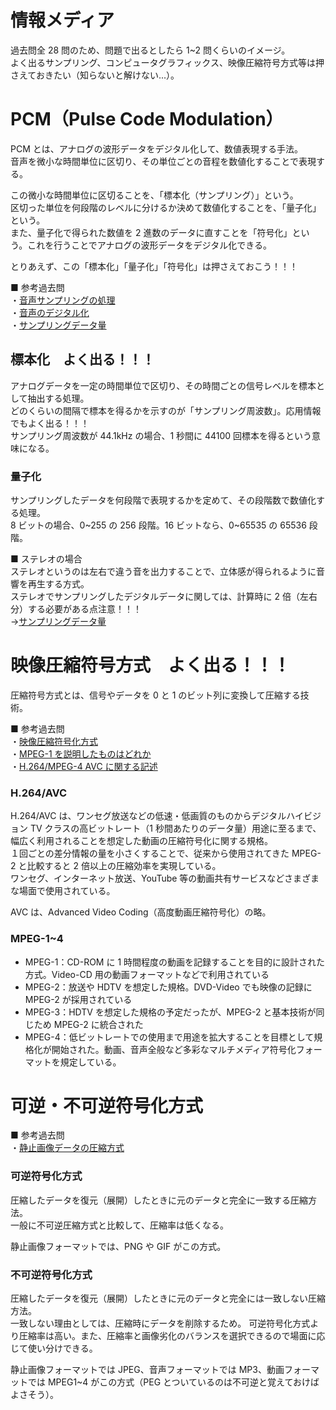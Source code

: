 # 情報メディア

過去問全 28 問のため、問題で出るとしたら 1~2 問くらいのイメージ。  
よく出るサンプリング、コンピュータグラフィックス、映像圧縮符号方式等は押さえておきたい（知らないと解けない...）。

# PCM（Pulse Code Modulation）

PCM とは、アナログの波形データをデジタル化して、数値表現する手法。  
音声を微小な時間単位に区切り、その単位ごとの音程を数値化することで表現する。

この微小な時間単位に区切ることを、「標本化（サンプリング）」という。  
区切った単位を何段階のレベルに分けるか決めて数値化することを、「量子化」という。  
また、量子化で得られた数値を 2 進数のデータに直すことを「符号化」という。これを行うことでアナログの波形データをデジタル化できる。

とりあえず、この「標本化」「量子化」「符号化」は押さえておこう！！！

■ 参考過去問  
・[音声サンプリングの処理](https://www.ap-siken.com/kakomon/22_haru/q27.html)  
・[音声のデジタル化](https://www.ap-siken.com/kakomon/25_haru/q26.html)  
・[サンプリングデータ量](https://www.ap-siken.com/kakomon/21_haru/q29.html)

## 標本化　よく出る！！！

アナログデータを一定の時間単位で区切り、その時間ごとの信号レベルを標本として抽出する処理。  
どのくらいの間隔で標本を得るかを示すのが「サンプリング周波数」。応用情報でもよく出る！！！  
サンプリング周波数が 44.1kHz の場合、1 秒間に 44100 回標本を得るという意味になる。

### 量子化

サンプリングしたデータを何段階で表現するかを定めて、その段階数で数値化する処理。  
8 ビットの場合、0~255 の 256 段階。16 ビットなら、0~65535 の 65536 段階。

■ ステレオの場合  
ステレオというのは左右で違う音を出力することで、立体感が得られるように音響を再生する方式。  
ステレオでサンプリングしたデジタルデータに関しては、計算時に 2 倍（左右分）する必要がある点注意！！！  
→[サンプリングデータ量](https://www.ap-siken.com/kakomon/21_haru/q29.html)

# 映像圧縮符号方式　よく出る！！！

圧縮符号方式とは、信号やデータを 0 と 1 のビット列に変換して圧縮する技術。

■ 参考過去問  
・[映像圧縮符号化方式](https://www.ap-siken.com/kakomon/27_aki/q25.html)  
・[MPEG-1 を説明したものはどれか](https://www.ap-siken.com/kakomon/21_haru/q28.html)  
・[H.264/MPEG-4 AVC に関する記述](https://www.ap-siken.com/kakomon/04_aki/q25.html)

### H.264/AVC

H.264/AVC は、ワンセグ放送などの低速・低画質のものからデジタルハイビジョン TV クラスの高ビットレート（1 秒間あたりのデータ量）用途に至るまで、幅広く利用されることを想定した動画の圧縮符号化に関する規格。  
１回ごとの差分情報の量を小さくすることで、従来から使用されてきた MPEG-2 と比較すると 2 倍以上の圧縮効率を実現している。  
ワンセグ、インターネット放送、YouTube 等の動画共有サービスなどさまざまな場面で使用されている。

AVC は、Advanced Video Coding（高度動画圧縮符号化）の略。

### MPEG-1~4

- MPEG-1：CD-ROM に 1 時間程度の動画を記録することを目的に設計された方式。Video-CD 用の動画フォーマットなどで利用されている
- MPEG-2：放送や HDTV を想定した規格。DVD-Video でも映像の記録に MPEG-2 が採用されている
- MPEG-3：HDTV を想定した規格の予定だったが、MPEG-2 と基本技術が同じため MPEG-2 に統合された
- MPEG-4：低ビットレートでの使用まで用途を拡大することを目標として規格化が開始された。動画、音声全般など多彩なマルチメディア符号化フォーマットを規定している。

# 可逆・不可逆符号化方式

■ 参考過去問  
・[静止画像データの圧縮方式](https://www.ap-siken.com/kakomon/17_aki/q80.html)

### 可逆符号化方式

圧縮したデータを復元（展開）したときに元のデータと完全に一致する圧縮方法。  
一般に不可逆圧縮方式と比較して、圧縮率は低くなる。

静止画像フォーマットでは、PNG や GIF がこの方式。

### 不可逆符号化方式

圧縮したデータを復元（展開）したときに元のデータと完全には一致しない圧縮方法。  
一致しない理由としては、圧縮時にデータを削除するため。
可逆符号化方式より圧縮率は高い。また、圧縮率と画像劣化のバランスを選択できるので場面に応じて使い分けできる。

静止画像フォーマットでは JPEG、音声フォーマットでは MP3、動画フォーマットでは MPEG1~4 がこの方式（PEG とついているのは不可逆と覚えておけばよさそう）。
